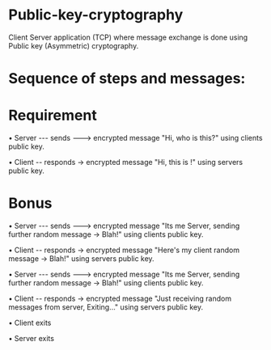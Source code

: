 # Public-key-cryptography
Client Server application (TCP) where message exchange is done using Public key (Asymmetric) cryptography.

# Sequence of steps and messages:

# Requirement

• Server --- sends ---> encrypted message "Hi, who is this?" using clients public key.
 
• Client -- responds -> encrypted message "Hi, this is <NUID>!" using servers public key.
 
# Bonus

• Server --- sends ---> encrypted message "Its me Server, sending further random message -> Blah!" using clients public key.

• Client -- responds -> encrypted message "Here's my client random message -> Blah!" using servers public key.

• Server --- sends ---> encrypted message "Its me Server, sending further random message -> Blah!" using clients public key.

• Client -- responds -> encrypted message "Just receiving random messages from server, Exiting..." using servers public key.

• Client exits

• Server exits
